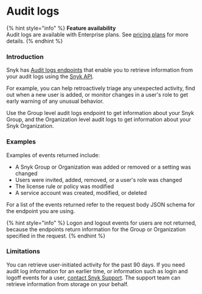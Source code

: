 # Audit logs

{% hint style="info" %}
**Feature availability**\
Audit logs are available with Enterprise plans. See [pricing plans](https://snyk.io/plans/) for more details.
{% endhint %}

### Introduction

Snyk has [Audit logs endpoints](https://snyk.docs.apiary.io/#reference/audit-logs) that enable you to retrieve information from your audit logs using the [Snyk API](../../snyk-api-info/).

For example, you can help retroactively triage any unexpected activity, find out when a new user is added, or monitor changes in a user's role to get early warning of any unusual behavior.

Use the Group level audit logs endpoint to get information about your Snyk Group, and the Organization level audit logs to get information about your Snyk Organization.

### Examples

Examples of events returned include:

* A Snyk Group or Organization was added or removed or a setting was changed
* Users were invited, added, removed, or a user's role was changed
* The license rule or policy was modified
* A service account was created, modified, or deleted

For a list of the events returned refer to the request body JSON schema for the endpoint you are using.

{% hint style="info" %}
Logon and logout events for users are not returned, because the endpoints return information for the Group or Organization specified in the request.
{% endhint %}

### Limitations

You can retrieve user-initiated activity for the past 90 days. If you need audit log information for an earlier time, or information such as login and logoff events for a user, [contact Snyk Support](https://support.snyk.io/hc/en-us/requests/new). The support team can retrieve information from storage on your behalf.
